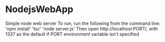 ﻿# NodejsWebApp

Simple node web server
To run, run the following from the command line:
'npm install'
'tsc'
'node server.js'
Then open http://localhost:PORT/, with 1337 as the default if PORT environment variable isn't specified
